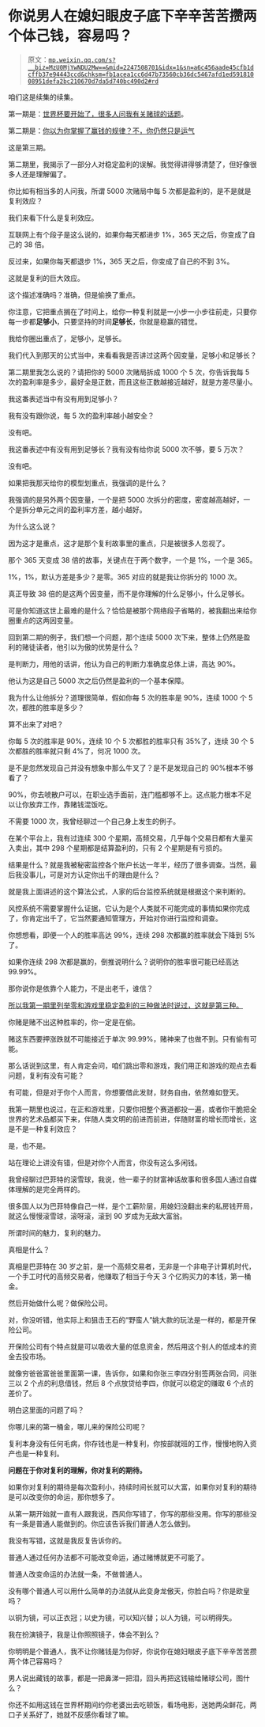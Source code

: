 # 你说男人在媳妇眼皮子底下辛辛苦苦攒两个体己钱，容易吗？

> 原文：[`mp.weixin.qq.com/s?__biz=MzU0MjYwNDU2Mw==&mid=2247508701&idx=1&sn=a6c456aade45cfb1dcffb37e94443ccd&chksm=fb1acea1cc6d47b73560cb36dc5467afd1ed59181008951defa2bc210670d7da5d740bc490d2#rd`](http://mp.weixin.qq.com/s?__biz=MzU0MjYwNDU2Mw==&mid=2247508701&idx=1&sn=a6c456aade45cfb1dcffb37e94443ccd&chksm=fb1acea1cc6d47b73560cb36dc5467afd1ed59181008951defa2bc210670d7da5d740bc490d2#rd)

咱们这是续集的续集。

第一期是：[世界杯要开始了，很多人问我有关赌球的话题](http://mp.weixin.qq.com/s?__biz=MzU0MjYwNDU2Mw==&mid=2247508695&idx=1&sn=fdc11acb54ddd4bad1012de8fc1b47c7&chksm=fb1aceabcc6d47bd659a60f61413f1eb110df87af5983608c01c8bfe167d5943f5279dbb7a8d&scene=21#wechat_redirect)。

第二期是：[你以为你掌握了赢钱的规律？不，你仍然只是运气](http://mp.weixin.qq.com/s?__biz=MzU3NDc5Nzc0NQ==&mid=2247521194&idx=2&sn=ff569e58017cc2bd2e5d35444cfe83ff&chksm=fd2e3174ca59b8621713094c696ee65e6852f585343119bb9a92e767df47e781300e89b6207c&scene=21#wechat_redirect)

这是第三期。

第二期里，我揭示了一部分人对稳定盈利的误解。我觉得讲得够清楚了，但好像很多人还是理解偏了。 

你比如有相当多的人问我，所谓 5000 次赌局中每 5 次都是盈利的，是不是就是复利效应？ 

我们来看下什么是复利效应。

互联网上有个段子是这么说的，如果你每天都进步 1%，365 天之后，你变成了自己的 38 倍。

反过来，如果你每天都退步 1%，365 天之后，你变成了自己的不到 3%。

这就是复利的巨大效应。

这个描述准确吗？准确，但是偷换了重点。

你注意，它把重点搁在了时间上，给你一种复利就是一小步一小步往前走，只要你每一步都**足够小**，只要坚持的时间**足够长**，你就是稳赢的错觉。

我给你圈出重点了，足够小，足够长。

我们代入到那天的公式当中，来看看我是否讲过这两个因变量，足够小和足够长？

第二期里我怎么说的？请把你的 5000 次赌局拆成 1000 个 5 次，你告诉我每 5 次的盈利率是多少，最好全是正数，而且这些正数越接近越好，就是方差尽量小。

我这番表述当中有没有用到足够小？

我有没有跟你说，每 5 次的盈利率越小越安全？

没有吧。

我这番表述中有没有用到足够长？我有没有给你说 5000 次不够，要 5 万次？

没有吧。

如果把我那天给你的模型划重点，我强调的是什么？

我强调的是另外两个因变量，一个是把 5000 次拆分的密度，密度越高越好，一个是拆分单元之间的盈利率方差，越小越好。

为什么这么说？

因为这才是重点，这才是那个复利故事里的重点，只是被很多人忽视了。

那个 365 天变成 38 倍的故事，关键点在于两个数字，一个是 1%，一个是 365。

1%，1%，默认方差是多少？是零。365 对应的就是我让你拆分的 1000 次。

真正导致 38 倍的是这两个因变量，而不是你理解的什么足够小，什么足够长。

可是你知道这世上最难的是什么？恰恰是被那个网络段子省略的，被我翻出来给你圈重点的这两因变量。 

回到第二期的例子，我们想一个问题，那个连续 5000 次下来，整体上仍然是盈利的赌徒读者，他引以为傲的优势是什么？ 

是判断力，用他的话讲，他认为自己的判断力准确度总体上讲，高达 90%。

他认为这是自己 5000 次之后仍然是盈利的一个基本保障。

我为什么让他拆分？道理很简单，假如你每 5 次的胜率是 90%，连续 1000 个 5 次，都胜的胜率是多少？ 

算不出来了对吧？ 

你每 5 次的胜率是 90%，连续 10 个 5 次都胜的胜率只有 35%了，连续 30 个 5 次都胜的胜率就只剩 4%了，何况 1000 次。

是不是忽然发现自己并没有想象中那么牛叉了？是不是发现自己的 90%根本不够看了？ 

90%，你去唬散户可以，在职业选手面前，连门槛都够不上。这点能力根本不足以让你放弃工作，靠赌钱混饭吃。

不需要 1000 次，我曾经聊过一个自己身上发生的例子。 

在某个平台上，我有过连续 300 个星期，高频交易，几乎每个交易日都有大量买入卖出，其中 298 个星期都是结算盈利的，只有 2 个星期是有亏损的。 

结果是什么？就是我被秘密监控各个账户长达一年半，经历了很多调查。当然，最后我没事儿，可是对方认定你出千的理由是什么？ 

就是我上面讲述的这个算法公式，人家的后台监控系统就是根据这个来判断的。

风控系统不需要掌握什么证据，它认为是个人类就不可能完成的事情如果你完成了，你肯定出千了，它当然要通知管理方，开始对你进行监控和调查。 

你想想看，即便一个人的胜率高达 99%，连续 298 次都赢的胜率就会下降到 5%了。 

如果你连续 298 次都是赢的，倒推说明什么？说明你的胜率很可能已经高达 99.99%。 

那你说你是依靠个人能力，不是出老千，谁信？ 

[所以我第一期里列举零和游戏里稳定盈利的三种做法时说过，这就是第三种。](http://mp.weixin.qq.com/s?__biz=MzU0MjYwNDU2Mw==&mid=2247508695&idx=1&sn=fdc11acb54ddd4bad1012de8fc1b47c7&chksm=fb1aceabcc6d47bd659a60f61413f1eb110df87af5983608c01c8bfe167d5943f5279dbb7a8d&scene=21#wechat_redirect) 

你赌是赌不出这种胜率的，你一定是在偷。 

赌这东西要押涨跌就不可能接近于单次 99.99%，赌神来了也做不到。只有偷有可能。 

那么话说到这里，有人肯定会问，咱们跳出零和游戏，我们用正和游戏的观点去看问题，复利有没有可能？ 

有可能，但是对于你个人而言，你想要借此发财，财务自由，依然难如登天。 

我第一期里也说过，在正和游戏里，只要你把整个赛道都投一遍，或者你干脆把全世界的艺术品都买下来，伴随人类文明的前进而前进，伴随财富的增长而增长，这是不是一种复利效应？ 

是，也不是。

站在理论上讲没有错，但是对你个人而言，你没有这么多闲钱。 

我曾经聊过巴菲特的滚雪球，我说，他一辈子的财富神话故事和很多国人通过自媒体理解的是完全两样的。 

很多国人以为巴菲特像自己一样，是个工薪阶层，用媳妇没翻出来的私房钱开局，就这么慢慢滚雪球，滚呀滚，滚到 90 岁成为无敌大富翁。 

所谓时间的魅力，复利的魅力。

真相是什么？

真相是巴菲特在 30 岁之前，是一个高频交易者，无非是一个非电子计算机时代，一个手工时代的高频交易者，他赚取了相当于今天 3 个亿购买力的本钱，第一桶金。

然后开始做什么呢？做保险公司。 

对，你没听错，他实际上和狙击王石的“野蛮人”姚大款的玩法是一样的，都是开保险公司。 

开保险公司有个特点就是可以吸收大量的低息资金，然后用这个别人的低成本的资金去投市场。 

就像穷爸爸富爸爸里面第一课，告诉你，如果和你张三李四分别签两张合同，问张三以 2 个点的利息借钱，然后 8 个点放贷给李四，你就可以稳定的赚取 6 个点的差价了。 

明白这里面的问题了吗？ 

你哪儿来的第一桶金，哪儿来的保险公司呢？

复利本身没有任何毛病，你存钱也是一种复利，你按部就班的工作，慢慢地购入资产也是一种复利。

**问题在于你对复利的理解，你对复利的期待。**

如果你对复利的期待是每次盈利小，持续时间长就可以大富，如果你对复利的期待是可以改变你的命运，那你想多了。

从第一期开始就一直有人跟我说，西风你写错了，你写的那些没用。你写的那些没有一条是普通人能做到的。你应该告诉我们普通人怎么做到。 

我没有写错，这就是我反复告诉你的。 

普通人通过任何办法都不可能改变命运，通过赌博就更不可能了。

普通人改变命运的办法就一条，不做普通人。

没有哪个普通人可以用什么简单的办法就从此变身龙傲天，你脸白吗？你是欧皇吗？ 

以铜为镜，可以正衣冠；以史为镜，可以知兴替；以人为镜，可以明得失。

我在扮演镜子，我是让你照照镜子，体会不到么？

你明明是个普通人，我不让你赌钱是为你好，你说你在媳妇眼皮子底下辛辛苦苦攒两个体己容易吗？

男人说出藏钱的故事，都是一把鼻涕一把泪，回头再把这钱输给赌球公司，图什么？ 

你还不如用这钱在世界杯期间约你老婆出去吃顿饭，看场电影，送她两朵鲜花，两口子关系好了，她就不反感你看球了嘛。